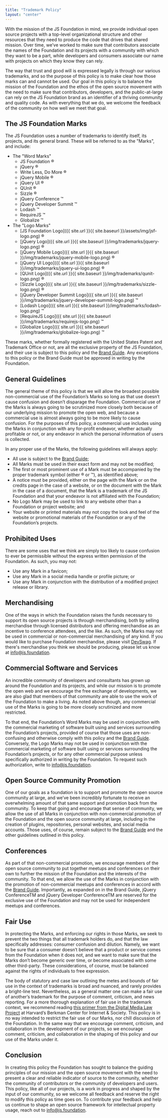 ```yaml
---
title: "Trademark Policy"
layout: "center"
---
```


With the mission of the JS Foundation in mind, we provide individual open source projects with a top-level organizational structure and other resources that they need to produce the code that drives that shared mission. Over time, we’ve worked to make sure that contributors associate the names of the Foundation and its projects with a community with which they want to be a part, while developers and consumers associate our name with projects on which they know they can rely.

The way that trust and good will is expressed legally is through our various trademarks, and so the purpose of this policy is to make clear how those marks can and cannot be used. Our goal in this policy is to balance the mission of the Foundation and the ethos of the open source movement with the need to make sure that contributors, developers, and the public-at-large can rely on the JS Foundation brand as an identifier of a thriving community and quality code. As with everything that we do, we welcome the feedback of the community on how well we meet that goal.


## The JS Foundation Marks

The JS Foundation uses a number of trademarks to identify itself, its projects, and its general brand. These will be referred to as the "Marks", and include:

* The "Word Marks"
	* JS Foundation ®
	* jQuery ®
	* Write Less, Do More ®
	* jQuery Mobile ®
	* jQuery UI ®
	* QUnit ®
	* Sizzle ®
	* jQuery Conference ™
	* jQuery Developer Summit ™
	* Lodash ™
	* RequireJS ™
	* Globalize ™
* The "Logo Marks"
	* [JS Foundation Logo]({{ site.url }}{{ site.baseurl }}/assets/img/jsf-logo.png) ®
	* [jQuery Logo]({{ site.url }}{{ site.baseurl }}/img/trademarks/jquery-logo.png) ®
	* [jQuery Mobile Logo]({{ site.url }}{{ site.baseurl }}/img/trademarks/jquery-mobile-logo.png) ®
	* [jQuery UI Logo]({{ site.url }}{{ site.baseurl }}/img/trademarks/jquery-ui-logo.png) ®
	* [QUnit Logo]({{ site.url }}{{ site.baseurl }}/img/trademarks/qunit-logo.png) ®
	* [Sizzle Logo]({{ site.url }}{{ site.baseurl }}/img/trademarks/sizzle-logo.png) ®
	* [jQuery Developer Summit Logo]({{ site.url }}{{ site.baseurl }}/img/trademarks/jquery-developer-summit-logo.png) ™
	* [Lodash Logo]({{ site.url }}{{ site.baseurl }}/img/trademarks/lodash-logo.png) ™
	* [RequireJS Logo]({{ site.url }}{{ site.baseurl }}/img/trademarks/requirejs-logo.png) ™
	* [Globalize Logo]({{ site.url }}{{ site.baseurl }}/img/trademarks/globalize-logo.png) ™

These marks, whether formally registered with the United States Patent and Trademark Office or not, are all the exclusive property of the JS Foundation, and their use is subject to this policy and the [Brand Guide](http://brand.jquery.org). Any exceptions to this policy or the Brand Guide must be approved in writing by the Foundation.


## General Guidelines

The general theme of this policy is that we will allow the broadest possible non-commercial use of the Foundation’s Marks so long as that use doesn’t cause confusion and doesn’t disparage the Foundation. Commercial use of the Marks is always going to be scrutinized more closely both because of our underlying mission to promote the open web, and because a commercial use is almost always going to be more likely to cause confusion. For the purposes of this policy, a commercial use includes using the Marks in conjunction with any for-profit endeavor, whether actually profitable or not, or any endeavor in which the personal information of users is collected.

In any proper use of the Marks, the following guidelines will always apply:

* All use is subject to the [Brand Guide](http://brand.jquery.org);
* All Marks must be used in their exact form and may not be modified;
* The first or most prominent use of a Mark must be accompanied by the proper trademark symbol (either ® or ™), as identified above;
* A notice must be provided, either on the page with the Mark or on the credits page in the case of a website, or on the document with the Mark in the case of a document, that the Mark is a trademark of the JS Foundation and that your endeavor is not affiliated with the Foundation;
* No Logo Mark may be used to link to any website other than a Foundation or project website; and
* Your website or printed materials may not copy the look and feel of the website or promotional materials of the Foundation or any of the Foundation’s projects.


## Prohibited Uses

There are some uses that we think are simply too likely to cause confusion to ever be permissible without the express written permission of the Foundation. As such, you may not:

* Use any Mark in a favicon;
* Use any Mark in a social media handle or profile picture; or
* Use any Mark in conjunction with the distribution of a modified project release or library.


## Merchandising

One of the ways in which the Foundation raises the funds necessary to support its open source projects is through merchandising, both by selling merchandise through licensed distributors and offering merchandise as an incentive to conference attendees, and the like. As such, the Marks may not be used in commercial or non-commercial merchandising of any kind. If you would like to purchase Foundation merchandise, please visit [DevSwag](http://devswag.com). If there's merchandise you think we should be producing, please let us know at [info@js.foundation](mailto:info@js.foundation).


## Commercial Software and Services

An incredible community of developers and consultants has grown up around the Foundation and its projects, and while our mission is to promote the open web and we encourage the free exchange of developments, we are also glad that members of that community are able to use the work of the Foundation to make a living. As noted above though, any commercial use of the Marks is going to be more closely scrutinized and more restricted.

To that end, the Foundation’s Word Marks may be used in conjunction with the commercial marketing of software built using and services surrounding the Foundation’s projects, provided of course that those uses are non-confusing and otherwise comply with this policy and the [Brand Guide](http://brand.jquery.org). Conversely, the Logo Marks may not be used in conjunction with the commercial marketing of software built using or services surrounding the Foundation’s projects, or for any other commercial purpose unless specifically authorized in writing by the Foundation. To request such authorization, write to [info@js.foundation](mailto:info@js.foundation).


## Open Source Community Promotion

One of our goals as a foundation is to support and promote the open source community at large, and we’ve been incredibly fortunate to receive an overwhelming amount of that same support and promotion back from the community. To keep that going and encourage that sense of community, we allow the use of all Marks in conjunction with non-commercial promotion of the Foundation and the open source community at large, including in the creation of plugins, repositories, personal websites, and social media accounts. Those uses, of course, remain subject to the [Brand Guide](http://brand.jquery.org) and the other guidelines outlined in this policy.


## Conferences

As part of that non-commercial promotion, we encourage members of the open source community to put together meetups and conferences on their own to further the mission of the Foundation and the interests of the community. To that end, we allow the use of the Marks in conjunction with the promotion of non-commercial meetups and conferences in accord with the [Brand Guide](http://brand.jquery.org/events-conferences/). Importantly, as expanded on in the Brand Guide, jQuery ConferenceTM and jQuery Developer ConferenceTM are reserved for the exclusive use of the Foundation and may not be used for independent meetups and conferences.


## Fair Use

In protecting the Marks, and enforcing our rights in those Marks, we seek to prevent the two things that all trademark holders do, and that the law specifically addresses: consumer confusion and dilution. Namely, we want to be sure that a consumer doesn’t believe that a product or service comes from the Foundation when it does not, and we want to make sure that the Marks don’t become generic over time, or become associated with some other third-party. These considerations, of course, must be balanced against the rights of individuals to free expression.

The body of statutory and case law outlining the metes and bounds of fair use in the context of trademarks is broad and nuanced, and rarely provides a bright-line test. Nevertheless, as a general matter one can make a fair use of another’s trademark for the purpose of comment, criticism, and news reporting. For a more thorough explanation of fair use in the trademark context, we recommend reading [this primer from the Digital Media Law Project](http://www.dmlp.org/legal-guide/using-trademarks-others) at Harvard’s Berkman Center for Internet & Society. This policy is in no way intended to restrict the fair use of our Marks, nor chill discussion of the Foundation. In the same way that we encourage comment, criticism, and collaboration in the development of our projects, so we encourage comment, criticism, and collaboration in the shaping of this policy and our use of the Marks under it.


## Conclusion

In creating this policy the Foundation has sought to balance the guiding principles of our mission and the open source movement with the need to present a clear and reliable indicator of source to the community, whether the community of contributors or the community of developers and users. This policy, like all of our projects, is a work in progress and shaped by the input of our community, so we welcome all feedback and reserve the right to modify this policy as time goes on. To contribute your feedback and help us continue to shape an open source framework for intellectual property usage, reach out to [info@js.foundation](mailto:info@js.foundation).
